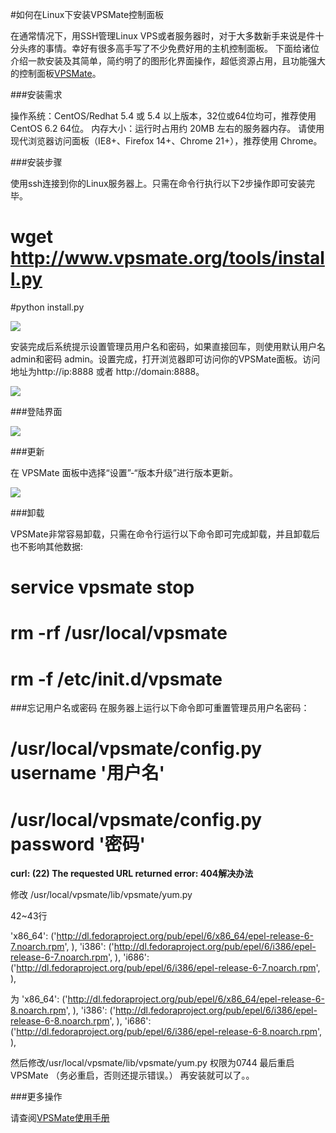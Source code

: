 <!-- --- tag: 独立服务器 云主机 VPSMate Linux -->

<!-- --- title: 如何在Linux下安装VPSMate控制面板 -->
#如何在Linux下安装VPSMate控制面板
  
在通常情况下，用SSH管理Linux VPS或者服务器时，对于大多数新手来说是件十分头疼的事情。幸好有很多高手写了不少免费好用的主机控制面板。 
下面给诸位介绍一款安装及其简单，简约明了的图形化界面操作，超低资源占用，且功能强大的控制面板[VPSMate](http://www.vpsmate.org/)。
 
###安装需求

   操作系统：CentOS/Redhat 5.4 或 5.4 以上版本，32位或64位均可，推荐使用 CentOS 6.2 64位。
    内存大小：运行时占用约 20MB 左右的服务器内存。
    请使用现代浏览器访问面板（IE8+、Firefox 14+、Chrome 21+），推荐使用 Chrome。

###安装步骤

使用ssh连接到你的Linux服务器上。只需在命令行执行以下2步操作即可安装完毕。 
 
 # wget http://www.vpsmate.org/tools/install.py

 #python install.py

![](http://www.vpsmate.org/static/images/install/1.png)


安装完成后系统提示设置管理员用户名和密码，如果直接回车，则使用默认用户名 admin和密码 admin。设置完成，打开浏览器即可访问你的VPSMate面板。访问地址为http://ip:8888 或者 http://domain:8888。

![](http://www.vpsmate.org/static/images/install/2.png)



###登陆界面

![](http://ww1.sinaimg.cn/large/a74ecc4cjw1e0v88lxe1sj.jpg)


###更新

   在 VPSMate 面板中选择“设置”-“版本升级”进行版本更新。

![](http://bbs.vpsmate.org/attachment/Mon_1210/6_1_7e120ffec3b5fb5.png?17)

###卸载

VPSMate非常容易卸载，只需在命令行运行以下命令即可完成卸载，并且卸载后也不影响其他数据:
  
 # service vpsmate stop

 # rm -rf /usr/local/vpsmate
 
 # rm -f /etc/init.d/vpsmate


###忘记用户名或密码
在服务器上运行以下命令即可重置管理员用户名密码：

 # /usr/local/vpsmate/config.py username '用户名'
 
 # /usr/local/vpsmate/config.py password '密码'

**curl: (22) The requested URL returned error: 404解决办法**

修改 /usr/local/vpsmate/lib/vpsmate/yum.py

42~43行

'x86_64': ('http://dl.fedoraproject.org/pub/epel/6/x86_64/epel-release-6-7.noarch.rpm', ),
'i386': ('http://dl.fedoraproject.org/pub/epel/6/i386/epel-release-6-7.noarch.rpm', ),
'i686': ('http://dl.fedoraproject.org/pub/epel/6/i386/epel-release-6-7.noarch.rpm', ),

为
'x86_64': ('http://dl.fedoraproject.org/pub/epel/6/x86_64/epel-release-6-8.noarch.rpm', ),
'i386':   ('http://dl.fedoraproject.org/pub/epel/6/i386/epel-release-6-8.noarch.rpm', ),
'i686':   ('http://dl.fedoraproject.org/pub/epel/6/i386/epel-release-6-8.noarch.rpm', ),

然后修改/usr/local/vpsmate/lib/vpsmate/yum.py 权限为0744  最后重启VPSMate  （务必重启，否则还提示错误。）
再安装就可以了。。

###更多操作

请查阅[VPSMate使用手册](http://www.vpsmate.org/manual)